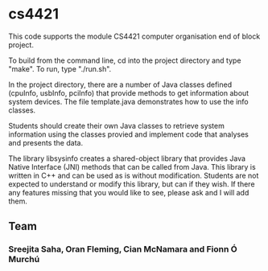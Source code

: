 # cs4421
This code supports the module CS4421 computer organisation end of block project.

To build from the command line, cd into the project directory and type "make".  To run, type "./run.sh".

In the project directory, there are a number of Java classes defined (cpuInfo, usbInfo, pciInfo) that provide methods to get information about
system devices.  The file template.java demonstrates how to use the info classes.

Students should create their own Java classes to retrieve system information using the classes provied and implement
code that analyses and presents the data.

The library libsysinfo creates a shared-object library that provides Java Native Interface (JNI) methods that can be
called from Java.  This library is written in C++ and can be used as is without modification.  Students are not expected
to understand or modify this library, but can if they wish.  If there any features missing that you would like to see,
please ask and I will add them.

## Team  
### Sreejita Saha, Oran Fleming, Cian McNamara and Fionn Ó Murchú
